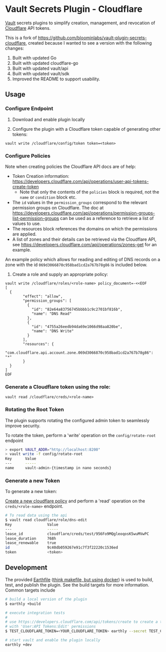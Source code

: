 # Vault Secrets Plugin - Cloudflare

[Vault][vault] secrets plugins to simplify creation, management, and
revocation of [Cloudflare][cloudflare] API tokens.

This is a fork of https://github.com/bloominlabs/vault-plugin-secrets-cloudflare, created because
I wanted to see a version with the following changes:
1. Built with updated Go
2. Built with updated cloudflare-go
3. Built with updated vault/api
4. Built with updated vault/sdk
5. Improved the README to support usability.

## Usage

### Configure Endpoint

1. Download and enable plugin locally

2. Configure the plugin with a Cloudflare token capable of generating other tokens:

```
vault write /cloudflare/config/token token=<token>
```

### Configure Policies

Note when creating policies the Cloudflare API docs are of help:
* Token Creation information: https://developers.cloudflare.com/api/operations/user-api-tokens-create-token
  * Note that only the contents of the `policies` block is required, not the `name` or `condition` block etc.
* The `id` values in the `permission_groups` correspond to the relevant permission groups on Cloudflare. The doc at https://developers.cloudflare.com/api/operations/permission-groups-list-permission-groups 
can be used as a reference to retrieve a list of values to use.
* The resources block references the domains on which the permissions are applied.
* A list of zones and their details can be retrieved
  via the Cloudflare API, see https://developers.cloudflare.com/api/operations/zones-get for an example.

An example policy which allows for reading and editing of DNS records on a zone with the id
`069d3066870c958bad1cd2a767b78g86` is included below. 

1. Create a role and supply an appropriate policy:

```
vault write /cloudflare/roles/<role-name> policy_document=-<<EOF
[
  {
        "effect": "allow",
        "permission_groups": [
          {
            "id": "82e64a83756745bbbb1c9c2701bf816b",
            "name": "DNS Read"
          },
          {
            "id": "4755a26eedb94da69e1066d98aa820be",
            "name": "DNS Write"
          }
        ],
        "resources": {
          "com.cloudflare.api.account.zone.069d3066870c958bad1cd2a767b78g86": "*"
        }
  }
]
EOF
```

### Generate a Cloudflare token using the role:

```
vault read /cloudflare/creds/<role-name>
```

### Rotating the Root Token

The plugin supports rotating the configured admin token to seamlessly improve
security.

To rotate the token, perform a 'write' operation on the
`config/rotate-root` endpoint

```bash
> export VAULT_ADDR="http://localhost:8200"
> vault write -f config/rotate-root
Key      Value
---      -----
name     vault-admin-{timestamp in nano seconds}
```

### Generate a new Token

To generate a new token:

[Create a new cloudflare policy](#configure-policies) and perform a 'read' operation on the `creds/<role-name>` endpoint.

```bash
# To read data using the api
$ vault read cloudflare/role/dns-edit
Key                Value
---                -----
lease_id           cloudflare/creds/test/956Fo9MQgleoqosK5wuMVwPC
lease_duration     768h
lease_renewable    true
id                 9c40db059267e91c7f3f22220c1536ed
token              <token>
```

## Development

The provided [Earthfile] ([think makefile, but using
docker](https://earthly.dev)) is used to build, test, and publish the plugin.
See the build targets for more information. Common targets include

```bash
# build a local version of the plugin
$ earthly +build

# execute integration tests
#
# use https://developers.cloudflare.com/api/tokens/create to create a token
# with 'User:API Tokens:Edit' permissions
$ TEST_CLOUDFLARE_TOKEN=<YOUR_CLOUDFLARE_TOKEN> earthly --secret TEST_CLOUDFLARE_TOKEN +test

# start vault and enable the plugin locally
earthly +dev
```

[vault]: https://www.vaultproject.io/
[cloudflare]: https://www.cloudflare.com/
[earthfile]: ./Earthfile
